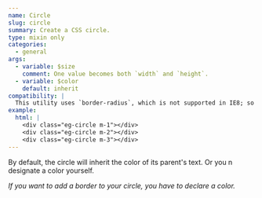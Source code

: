 ```yaml
---
name: Circle
slug: circle
summary: Create a CSS circle.
type: mixin only
categories:
  - general
args:
  - variable: $size
    comment: One value becomes both `width` and `height`.
  - variable: $color
    default: inherit
compatibility: |
  This utility uses `border-radius`, which is not supported in IE8; so IE8 will just get what it deserves: squares.
example:
  html: |
    <div class="eg-circle m-1"></div>
    <div class="eg-circle m-2"></div>
    <div class="eg-circle m-3"></div>
---
```


By default, the circle will inherit the color of its parent's text. Or you n designate a color yourself.

*If you want to add a border to your circle, you have to declare a color.*

